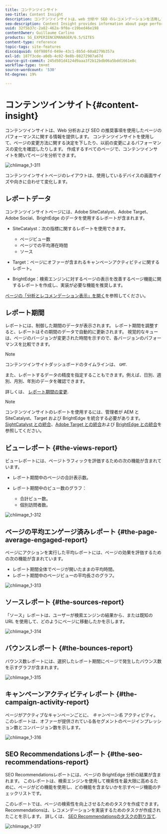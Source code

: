 ```yaml
---
title: コンテンツインサイト
seo-title: Content Insight
description: コンテンツインサイトは、web 分析や SEO のレコメンデーションを活用してページパフォーマンスに関する情報を提供します
seo-description: Content Insight provides information about page performance using web analytics and SEO recommendation
uuid: 32f5b37c-2a82-462a-9f0a-c19bed46e198
contentOwner: Guillaume Carlino
products: SG_EXPERIENCEMANAGER/6.5/SITES
content-type: reference
topic-tags: site-features
discoiquuid: 60f980fd-049e-43c1-8b5d-60a8279b357a
exl-id: 187f3cde-a0db-4c02-9e8b-08272987a67d
source-git-commit: 245d501d4124d9aaa3f2b12bdb06a5bdd1661e8c
workflow-type: tm+mt
source-wordcount: '530'
ht-degree: 19%

---
```


# コンテンツインサイト{#content-insight}

コンテンツインサイトは、Web 分析および SEO の推奨事項を使用したページのパフォーマンスに関する情報を提供します。 コンテンツインサイトを使用して、ページの変更方法に関する決定を下したり、以前の変更によるパフォーマンスの変化を確認したりします。 作成するすべてのページで、コンテンツインサイトを開いてページを分析できます。

![chlimage_1-311](assets/chlimage_1-311.png)

コンテンツインサイトページのレイアウトは、使用しているデバイスの画面サイズや向きに合わせて変化します。

## レポートデータ

コンテンツインサイトページには、Adobe SiteCatalyst、Adobe Target、Adobe Social、BrightEdge のデータを使用するレポートが含まれます。

* SiteCatalyst：次の指標に関するレポートを使用できます。

   * ページビュー数
   * ページでの平均滞在時間
   * ソース

* Target：ページにオファーが含まれるキャンペーンアクティビティに関するレポート。
* BrightEdge：検索エンジンに対するページの表示を改善するページ機能に関するレポートを作成し、実装が必要な機能を推奨します。

[ページの「分析とレコメンデーション表示」を開く](/help/sites-authoring/ci-analyze.md#opening-analytics-and-recommendations-for-a-page)を参照してください。

## レポート期間

レポートには、制御した期間のデータが表示されます。 レポート期間を調整すると、レポートはその期間のデータで自動的に更新されます。 視覚的なキューは、ページのバージョンが変更された時間を示すので、各バージョンのパフォーマンスを比較できます。

>[!NOTE]
>
>コンテンツインサイトダッシュボードのタイムラインは、 `GMT`.

また、レポートするデータの精度を指定することもできます。例えば、日別、週別、月別、年別のデータを確認できます。

詳しくは、 [レポート期間の変更](/help/sites-authoring/ci-analyze.md#changing-the-reporting-period).

>[!NOTE]
>
>コンテンツインサイトのレポートを使用するには、管理者が AEM と SiteCatalyst、Target および BrightEdge を統合する必要があります。[SightCatalyst との統合](/help/sites-administering/adobeanalytics.md)、[Adobe Target との統合](/help/sites-administering/target.md)および [BrightEdge との統合](/help/sites-administering/brightedge.md)を参照してください。

## ビューレポート {#the-views-report}

ビューレポートには、ページトラフィックを評価するための次の機能が含まれています。

* レポート期間中のページの合計表示数。
* レポート期間中のビュー数のグラフ：

   * 合計ビュー数。
   * 個別訪問者数。

![chlimage_1-312](assets/chlimage_1-312.png)

## ページの平均エンゲージ済みレポート {#the-page-average-engaged-report}

ページにアクションを実行した平均レポートには、ページの効果を評価するための次の機能が含まれています。

* レポート期間全体でページが開いたままの平均時間。
* レポート期間中のページビューの平均長さのグラフ。

![chlimage_1-313](assets/chlimage_1-313.png)

## ソースレポート {#the-sources-report}

「ソース」レポートは、ユーザーが検索エンジンの結果から、または既知の URL を使用して、どのようにページに移動したかを示します。

![chlimage_1-314](assets/chlimage_1-314.png)

## バウンスレポート {#the-bounces-report}

バウンス数レポートには、選択したレポート期間にページで発生したバウンス数を示すグラフが含まれます。

![chlimage_1-315](assets/chlimage_1-315.png)

## キャンペーンアクティビティレポート {#the-campaign-activity-report}

ページがアクティブなキャンペーンごとに、 *キャンペーン名* アクティビティ。 このレポートは、オファーが提供されている各セグメントのページインプレッション数とコンバージョン数を示します。

![chlimage_1-316](assets/chlimage_1-316.png)

## SEO Recommendationsレポート {#the-seo-recommendations-report}

SEO Recommendationsレポートには、ページの BrightEdge 分析の結果が含まれます。 このレポートは、検索エンジンを使用して検索性を最大限に高めるために、ページがどの機能を使用し、どの機能を含まないかを示すページ機能のチェックリストです。

このレポートでは、ページの検索性を向上させるためのタスクを作成できます。 Recommendationsは、レコメンデーションを実装するためのタスクが作成されたことを示します。 詳しくは、 [SEO Recommendationsのタスクの割り当て](/help/sites-authoring/ci-analyze.md#assigning-tasks-for-seo-recommendations).

![chlimage_1-317](assets/chlimage_1-317.png)
